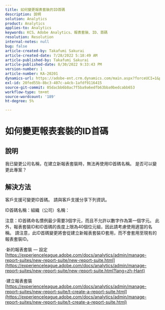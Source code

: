 ```yaml
---
title: 如何變更報表套裝的ID首碼
description: 說明
solution: Analytics
product: Analytics
applies-to: Analytics
keywords: KCS、Adobe Analytics、報表套裝、ID、首碼
resolution: Resolution
internal-notes: null
bug: false
article-created-by: Takafumi Sakurai
article-created-date: 7/28/2022 5:18:49 AM
article-published-by: Takafumi Sakurai
article-published-date: 8/30/2022 9:33:43 PM
version-number: 1
article-number: KA-20201
dynamics-url: https://adobe-ent.crm.dynamics.com/main.aspx?forceUCI=1&pagetype=entityrecord&etn=knowledgearticle&id=373311bf-340e-ed11-82e5-000d3a379369
exl-id: 20fed55b-8bc3-407c-a4cb-1afdf9116415
source-git-commit: 05dacbb6b8ac7f5ba9a6edfb63bba9bedcabb653
workflow-type: tm+mt
source-wordcount: '189'
ht-degree: 5%

---
```


# 如何變更報表套裝的ID首碼

## 說明

我已變更公司名稱，在建立新報表套裝時，無法再使用ID首碼名稱。 是否可以變更此專案？

## 解決方法


客戶支援可變更ID首碼。 請與客戶支援分享下列資訊。

ID首碼名稱：組織（公司）名稱：

注意：ID首碼命名慣例最少需要3個字元，而且不允許以數字作為第一個字元。 此外，報表套裝ID和ID首碼的長度上限為40個位元組，因此請考慮使用適當的名稱。 請注意，此ID首碼變更將會從建立新報表套裝ID套用，而不會套用至現有的報表套裝ID。

·新的報表套裝 — 設定
[https://experienceleague.adobe.com/docs/analytics/admin/manage-report-suites/new-report-suite/new-report-suite.html](https://experienceleague.adobe.com/docs/analytics/admin/manage-report-suites/new-report-suite/new-report-suite.html?lang=zh-Hant)

·建立報表套裝
[https://experienceleague.adobe.com/docs/analytics/admin/manage-report-suites/new-report-suite/t-create-a-report-suite.html](https://experienceleague.adobe.com/docs/analytics/admin/manage-report-suites/new-report-suite/t-create-a-report-suite.html)
